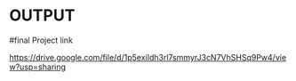 # OUTPUT

#final Project link

https://drive.google.com/file/d/1p5exiIdh3rl7smmyrJ3cN7VhSHSq9Pw4/view?usp=sharing


